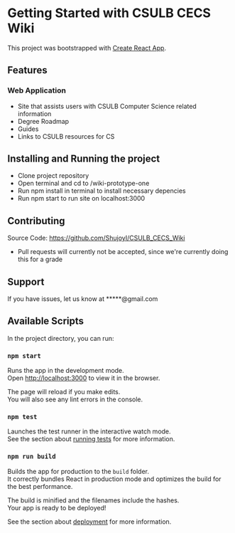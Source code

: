 # Getting Started with CSULB CECS Wiki

This project was bootstrapped with [Create React App](https://github.com/facebook/create-react-app).


## Features

### Web Application

- Site that assists users with CSULB Computer Science related information
- Degree Roadmap
- Guides
- Links to CSULB resources for CS

## Installing and Running the project  

- Clone project repository 
- Open terminal and cd to /wiki-prototype-one
- Run npm install in terminal to install necessary depencies
- Run npm start to run site on localhost:3000

## Contributing

Source Code: https://github.com/ShujoyI/CSULB_CECS_Wiki
- Pull requests will currently not be accepted, since we're currently doing this for a grade

## Support

If you have issues, let us know at *****@gmail.com

## Available Scripts

In the project directory, you can run:

### `npm start`

Runs the app in the development mode.\
Open [http://localhost:3000](http://localhost:3000) to view it in the browser.

The page will reload if you make edits.\
You will also see any lint errors in the console.

### `npm test`

Launches the test runner in the interactive watch mode.\
See the section about [running tests](https://facebook.github.io/create-react-app/docs/running-tests) for more information.

### `npm run build`

Builds the app for production to the `build` folder.\
It correctly bundles React in production mode and optimizes the build for the best performance.

The build is minified and the filenames include the hashes.\
Your app is ready to be deployed!

See the section about [deployment](https://facebook.github.io/create-react-app/docs/deployment) for more information.
